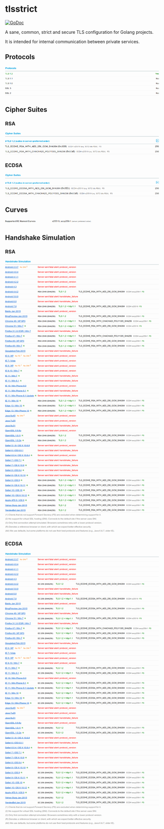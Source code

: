 # tlsstrict

[![GoDoc](https://godoc.org/github.com/tmthrgd/tlsconfig/strict?status.svg)](https://godoc.org/github.com/tmthrgd/tlsconfig/strict)

A sane, common, strict and secure TLS configuration for Golang projects.

It is intended for internal communication between private services.

## Protocols

![tls versions](protocols.png)

## Cipher Suites

### RSA

![cipher suites with an RSA certificate](rsa-cipher-suites.png)

### ECDSA

![cipher suites with an ECDSA certificate](ecdsa-cipher-suites.png)

## Curves

![curves](curves.png)

## Handshake Simulation

### RSA

![handshake simulation with an RSA certificate](rsa-handshakes.png)

### ECDSA

![handshake simulation with an ECDSA certificate](ecdsa-handshakes.png)
